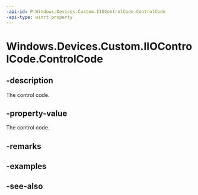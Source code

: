 ```yaml
---
-api-id: P:Windows.Devices.Custom.IIOControlCode.ControlCode
-api-type: winrt property
---
```


<!-- Property syntax
public uint ControlCode { get; }
-->

# Windows.Devices.Custom.IIOControlCode.ControlCode

## -description
The control code.

## -property-value
The control code.

## -remarks

## -examples

## -see-also
